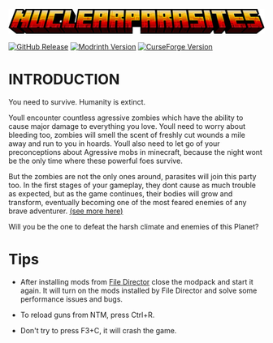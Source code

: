 ![Logo](https://raw.githubusercontent.com/FlekGeKei/NuclearParasites/main/visual/logos/NP_logo_main.png)

[![GitHub Release](https://img.shields.io/github/v/release/FlekGeKei/NuclearParasites?style=for-the-badge&logo=github)](https://github.com/FlekGeKei/NuclearParasites)
[![Modrinth Version](https://img.shields.io/modrinth/v/Ly6KtbHZ?style=for-the-badge&logo=modrinth&link=https%3A%2F%2Fmodrinth.com%2Fmodpack%2Fnuclearparasites)](https://modrinth.com/modpack/nuclearparasites)
[![CurseForge Version](https://img.shields.io/curseforge/v/1028258?style=for-the-badge&logo=curseforge&link=https%3A%2F%2Fwww.curseforge.com%2Fprojects%2F1028258)](https://www.curseforge.com/minecraft/modpacks/nuclearparasites)

# INTRODUCTION

You need to survive. Humanity is extinct.

Youll encounter countless agressive zombies which have the ability to cause major damage to everything you love. Youll need to worry about bleeding too, zombies will smell the scent of freshly cut wounds a mile away and run to you in hoards. Youll also need to let go of your preconceptions about Agressive mobs in minecraft, because the night wont be the only time where these powerful foes survive.

But the zombies are not the only ones around, parasites will join this party too. In the first stages of your gameplay, they dont cause as much trouble as expected, but as the game continues, their bodies will grow and transform, eventually becoming one of the most feared enemies of any brave adventurer. [(see more here)](https://scape-and-run-parasites.fandom.com/wiki/Scape_and_Run:_Parasites_Wiki)

Will you be the one to defeat the harsh climate and enemies of this Planet?

# Tips

- After installing mods from [File Director](https://github.com/TerraFirmaCraft-The-Final-Frontier/FileDirector#:~:text=Modrinth%20Mod%20Download-,Previews,-%3B) close the modpack and start it again. It will turn on the mods installed by File Director and solve some performance issues and bugs.

- To reload guns from NTM, press Ctrl+R.

- Don't try to press F3+C, it will crash the game.
